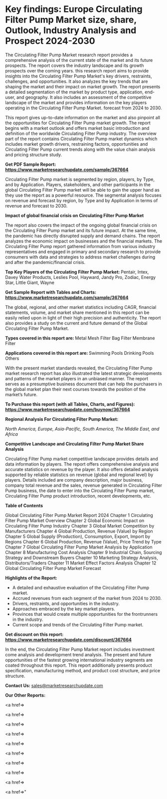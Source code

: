 # Key findings: Europe Circulating Filter Pump Market size, share, Outlook, Industry Analysis and Prospect 2024-2030

The Circulating Filter Pump Market research report provides a comprehensive analysis of the current state of the market and its future prospects. The report covers the industry landscape and its growth prospects over the coming years. this research report aims to provide insights into the Circulating Filter Pump Market's key drivers, restraints, challenges, and opportunities. It also analyzes the key trends that are shaping the market and their impact on market growth. The report presents a detailed segmentation of the market by product type, application, end-user, and geography. It also includes an assessment of the competitive landscape of the market and provides information on the key players operating in the Circulating Filter Pump Market. forecast from 2024 to 2030.

This report gives up-to-date information on the market and also pinpoint all the opportunities for Circulating Filter Pump market growth. The report begins with a market outlook and offers market basic introduction and definition of the worldwide Circulating Filter Pump industry. The overview part of the report contains Circulating Filter Pump market dynamics which includes market growth drivers, restraining factors, opportunities and Circulating Filter Pump current trends along with the value chain analysis and pricing structure study.

<strong><b>Get PDF Sample Report: <a href=https://www.marketresearchupdate.com/sample/367664>https://www.marketresearchupdate.com/sample/367664</a></b></strong>

Circulating Filter Pump market is segmented by region, players, by Type, and by Application. Players, stakeholders, and other participants in the global Circulating Filter Pump market will be able to gain the upper hand as they use the report as a powerful resource. The segmental analysis focuses on revenue and forecast by region, by Type and by Application in terms of revenue and forecast to 2030.

<strong><b>Impact of global financial crisis on Circulating Filter Pump Market</b></strong>

The report also covers the impact of the ongoing global financial crisis on the Circulating Filter Pump market and its future impact. At the same time, the pandemic has directly disrupted supply and demand chains. The report analyzes the economic impact on businesses and the financial markets. The Circulating Filter Pump report gathered information from various industry representatives and engaged in primary and secondary research to provide consumers with data and strategies to address market challenges during and after the pandemic/financial crisis.

<strong><b>Top Key Players of the Circulating Filter Pump Market:
</b></strong>Pentair, Intex, Davey Water Products, Leslies Pool, Hayward, Jandy Pro, Zodiac, Energy Star, Little Giant, Wayne<strong><b>
</b></strong>

<strong><b>Get Sample Report with Tables and Charts: <a href=https://www.marketresearchupdate.com/sample/367664>https://www.marketresearchupdate.com/sample/367664</a></b></strong>

The global, regional, and other market statistics including CAGR, financial statements, volume, and market share mentioned in this report can be easily relied upon in light of their high precision and authenticity. The report also provides a study on the current and future demand of the Global Circulating Filter Pump Market.

<strong><b>Types covered in this report are:
</b></strong>Metal Mesh Filter
Bag Filter
Membrane Filter<strong><b>
</b></strong>

<strong><b>Applications covered in this report are:
</b></strong>Swimming Pools
Drinking Pools
Others<strong><b>
</b></strong>

With the present market standards revealed, the Circulating Filter Pump market research report has also illustrated the latest strategic developments and patterns of the market players in an unbiased manner. The report serves as a presumptive business document that can help the purchasers in the global market plan their next courses towards the position of the market’s future.

<strong><b>To Purchase this report (with all Tables, Charts, and Figures): <a href=https://www.marketresearchupdate.com/buynow/367664>https://www.marketresearchupdate.com/buynow/367664</a></b></strong>

<strong><b>Regional Analysis For Circulating Filter Pump Market:</b></strong>

<em><i>North America, Europe, Asia-Pacific, South America, The Middle East, and Africa</i></em>

<strong><b>Competitive Landscape and Circulating Filter Pump Market Share Analysis</b></strong>

Circulating Filter Pump market competitive landscape provides details and data information by players. The report offers comprehensive analysis and accurate statistics on revenue by the player. It also offers detailed analysis supported by reliable statistics on revenue (global and regional level) by players. Details included are company description, major business, company total revenue and the sales, revenue generated in Circulating Filter Pump business, the date to enter into the Circulating Filter Pump market, Circulating Filter Pump product introduction, recent developments, etc.

<strong><b>Table of Contents</b></strong>

Global Circulating Filter Pump Market Report 2024
Chapter 1 Circulating Filter Pump Market Overview
Chapter 2 Global Economic Impact on Circulating Filter Pump Industry
Chapter 3 Global Market Competition by Manufacturers
Chapter 4 Global Production, Revenue (Value) by Region
Chapter 5 Global Supply (Production), Consumption, Export, Import by Regions
Chapter 6 Global Production, Revenue (Value), Price Trend by Type
Chapter 7 Global Circulating Filter Pump Market Analysis by Application
Chapter 8 Manufacturing Cost Analysis
Chapter 9 Industrial Chain, Sourcing Strategy and Downstream Buyers
Chapter 10 Marketing Strategy Analysis, Distributors/Traders
Chapter 11 Market Effect Factors Analysis
Chapter 12 Global Circulating Filter Pump Market Forecast

<strong><b>Highlights of the Report:</b></strong>

- A detailed and exhaustive evaluation of the Circulating Filter Pump market.
- Accrued revenues from each segment of the market from 2024 to 2030.
- Drivers, restraints, and opportunities in the industry.
- Approaches embraced by the key market players.
- Provinces that would create multiple opportunities for the frontrunners in the industry.
- Current scope and trends of the Circulating Filter Pump market.

<strong><b>Get discount on this report: <a href=https://www.marketresearchupdate.com/discount/367664>https://www.marketresearchupdate.com/discount/367664</a></b></strong>

In the end, the Circulating Filter Pump Market report includes investment come analysis and development trend analysis. The present and future opportunities of the fastest growing international industry segments are coated throughout this report. This report additionally presents product specification, manufacturing method, and product cost structure, and price structure.

<strong><b>Contact Us:
</b></strong>sales@marketresearchupdate.com

<strong>Our Other Reports:</strong>

<a href=></a>

<a href=></a>

<a href=></a>

<a href=></a>

<a href=></a>

<a href=></a>

<a href=></a>

<a href=></a>

<a href=></a>

<a href=></a>"
